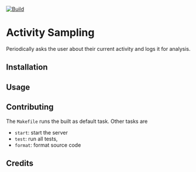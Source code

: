 [![Build](https://github.com/falkoschumann/activity-sampling-ts/actions/workflows/build.yml/badge.svg)](https://github.com/falkoschumann/activity-sampling-ts/actions/workflows/build.yml)

# Activity Sampling

Periodically asks the user about their current activity and logs it for
analysis.

## Installation

## Usage

## Contributing

The `Makefile` runs the built as default task. Other tasks are

- `start`: start the server
- `test`: run all tests,
- `format`: format source code

## Credits

